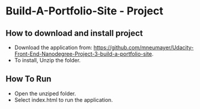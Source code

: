 # Build-A-Portfolio-Site - Project

## How to download and install project  
* Download the application from: https://github.com/mneumayer/Udacity-Front-End-Nanodegree-Project-3-build-a-portfolio-site.
* To install, Unzip the folder.

## How To Run
* Open the unziped folder.
* Select index.html to run the application.
